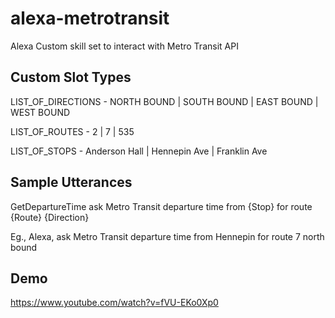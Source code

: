 # alexa-metrotransit
Alexa Custom skill set to interact with Metro Transit API

## Custom Slot Types
LIST_OF_DIRECTIONS -	NORTH BOUND | SOUTH BOUND | EAST BOUND | WEST BOUND

LIST_OF_ROUTES - 	2 | 7 | 535

LIST_OF_STOPS -	Anderson Hall | Hennepin Ave | Franklin Ave

## Sample Utterances
GetDepartureTime ask Metro Transit departure time from {Stop} for route {Route} {Direction}

Eg., Alexa, ask Metro Transit departure time from Hennepin for route 7 north bound

## Demo

https://www.youtube.com/watch?v=fVU-EKo0Xp0
